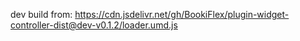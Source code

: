 dev build from: https://cdn.jsdelivr.net/gh/BookiFlex/plugin-widget-controller-dist@dev-v0.1.2/loader.umd.js
